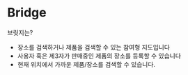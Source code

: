 # Bridge
브릿지는?
- 장소를 검색하거나 제품을 검색할 수 있는 참여형 지도입니다
- 사용자 혹은 제3자가 판매중인 제품의 장소를 등록할 수 있습니다
- 현재 위치에서 가까운 제품/장소를 검색할 수 있습니다.


